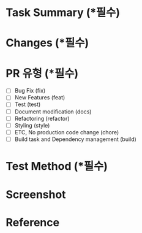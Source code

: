 # Task Summary (*필수)

# Changes (*필수)

# PR 유형 (*필수)
- [ ] Bug Fix (fix)
- [ ] New Features (feat)
- [ ] Test (test)
- [ ] Document modification (docs)
- [ ] Refactoring (refactor)
- [ ] Styling (style)
- [ ] ETC, No production code change (chore)
- [ ] Build task and Dependency management (build)

# Test Method (*필수)

# Screenshot

# Reference
